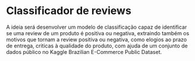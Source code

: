 # Classificador de reviews
A ideia será desenvolver um modelo de classificação capaz de identificar se uma review de um produto é positiva ou negativa, extraindo também os motivos que tornam a review positiva ou negativa, como elogios ao prazo de entrega, criticas à qualidade do produto, com ajuda de um conjunto de dados público no Kaggle Brazilian E-Commerce Public Dataset.
